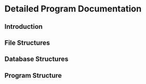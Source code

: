 # Detailed Program Documentation

## Introduction

## File Structures

## Database Structures

## Program Structure

